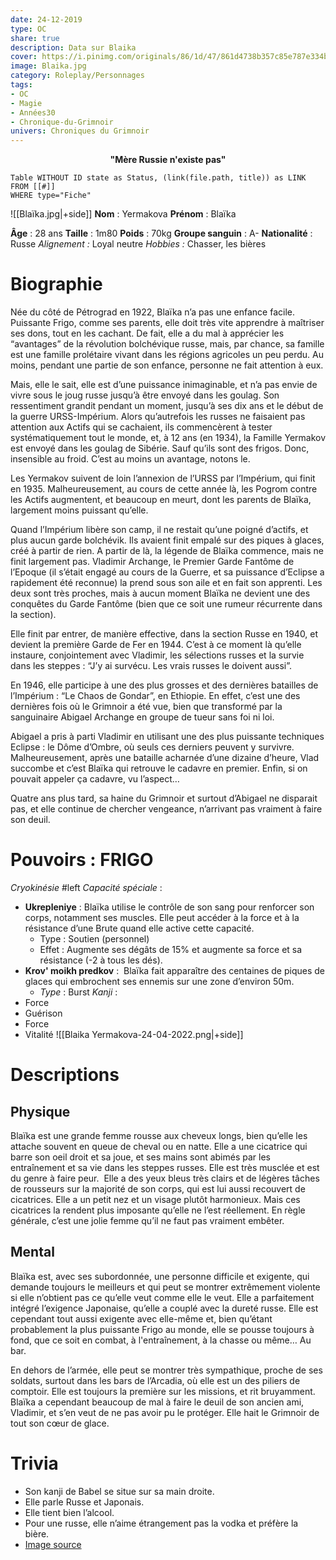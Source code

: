 ```yaml
---
date: 24-12-2019
type: OC
share: true
description: Data sur Blaika
cover: https://i.pinimg.com/originals/86/1d/47/861d4738b357c85e787e334bdc840002.jpg
image: Blaika.jpg
category: Roleplay/Personnages
tags:
- OC
- Magie
- Années30
- Chronique-du-Grimnoir
univers: Chroniques du Grimnoir
---
```

<b style="text-align:center;display:block;">"Mère Russie n'existe pas"</b>
```dataview
Table WITHOUT ID state as Status, (link(file.path, title)) as LINK 
FROM [[#]]
WHERE type="Fiche"
```
![[Blaïka.jpg|+side]]
**Nom** : Yermakova
**Prénom** : Blaïka

**Âge** : 28 ans
**Taille** : 1m80
**Poids** : 70kg
**Groupe sanguin** : A-
**Nationalité** : Russe
*Alignement :* Loyal neutre 
*Hobbies :* Chasser, les bières


# Biographie

Née du côté de Pétrograd en 1922, Blaïka n’a pas une enfance facile. Puissante Frigo, comme ses parents, elle doit très vite apprendre à maîtriser ses dons, tout en les cachant. De fait, elle a du mal à apprécier les “avantages” de la révolution bolchévique russe, mais, par chance, sa famille est une famille prolétaire vivant dans les régions agricoles un peu perdu. Au moins, pendant une partie de son enfance, personne ne fait attention à eux.

Mais, elle le sait, elle est d’une puissance inimaginable, et n’a pas envie de vivre sous le joug russe jusqu’à être envoyé dans les goulag. 
Son ressentiment grandit pendant un moment, jusqu’à ses dix ans et le début de la guerre URSS-Impérium. Alors qu’autrefois les russes ne faisaient pas attention aux Actifs qui se cachaient, ils commencèrent à tester systématiquement tout le monde, et, à 12 ans (en 1934), la Famille Yermakov est envoyé dans les goulag de Sibérie.
Sauf qu’ils sont des frigos.
Donc, insensible au froid.
C’est au moins un avantage, notons le. 

Les Yermakov suivent de loin l’annexion de l’URSS par l’Impérium, qui finit en 1935. Malheureusement, au cours de cette année là, les Pogrom contre les Actifs augmentent, et beaucoup en meurt, dont les parents de Blaïka, largement moins puissant qu’elle.

Quand l’Impérium libère son camp, il ne restait qu’une poigné d’actifs, et plus aucun garde bolchévik. Ils avaient finit empalé sur des piques à glaces, créé à partir de rien. 
A partir de là, la légende de Blaïka commence, mais ne finit largement pas. 
Vladimir Archange, le Premier Garde Fantôme de l’Epoque (il s’était engagé au cours de la Guerre, et sa puissance d’Eclipse a rapidement été reconnue) la prend sous son aile et en fait son apprenti. Les deux sont très proches, mais à aucun moment Blaïka ne devient une des conquêtes du Garde Fantôme (bien que ce soit une rumeur récurrente dans la section). 

Elle finit par entrer, de manière effective, dans la section Russe en 1940, et devient la première Garde de Fer en 1944. C’est à ce moment là qu’elle instaure, conjointement avec Vladimir, les sélections russes et la survie dans les steppes : “J’y ai survécu. Les vrais russes le doivent aussi”. 

En 1946, elle participe à une des plus grosses et des dernières batailles de l’Impérium : “Le Chaos de Gondar”, en Ethiopie. En effet, c’est une des dernières fois où le Grimnoir a été vue, bien que transformé par la sanguinaire Abigael Archange en groupe de tueur sans foi ni loi. 

Abigael a pris à parti Vladimir en utilisant une des plus puissante techniques Eclipse : le Dôme d’Ombre, où seuls ces derniers peuvent y survivre. Malheureusement, après une bataille acharnée d’une dizaine d’heure, Vlad succombe et c’est Blaïka qui retrouve le cadavre en premier. Enfin, si on pouvait appeler ça cadavre, vu l’aspect…

Quatre ans plus tard, sa haine du Grimnoir et surtout d’Abigael ne disparait pas, et elle continue de chercher vengeance, n’arrivant pas vraiment à faire son deuil. 

# Pouvoirs : FRIGO
*Cryokinésie* #left 
*Capacité spéciale* : 
- **Ukrepleniye** : Blaïka utilise le contrôle de son sang pour renforcer son corps, notamment ses muscles. Elle peut accéder à la force et à la résistance d’une Brute quand elle active cette capacité. 
	- Type : Soutien (personnel)
	- Effet : Augmente ses dégâts de 15% et augmente sa force et sa résistance (-2 à tous les dés).
- **Krov' moikh predkov** :  Blaïka fait apparaître des centaines de piques de glaces qui embrochent ses ennemis sur une zone d’environ 50m.
	- *Type* : Burst
*Kanji* : 
-   Force
-   Guérison
-   Force
-   Vitalité
![[Blaika Yermakova-24-04-2022.png|+side]]
# Descriptions
## Physique
Blaïka est une grande femme rousse aux cheveux longs, bien qu’elle les attache souvent en queue de cheval ou en natte. Elle a une cicatrice qui barre son oeil droit et sa joue, et ses mains sont abimés par les entraînement et sa vie dans les steppes russes. Elle est très musclée et est du genre à faire peur.  Elle a des yeux bleus très clairs et de légères tâches de rousseurs sur la majorité de son corps, qui est lui aussi recouvert de cicatrices. Elle a un petit nez et un visage plutôt harmonieux. Mais ces cicatrices la rendent plus imposante qu’elle ne l’est réellement. En règle générale, c’est une jolie femme qu’il ne faut pas vraiment embêter.

## Mental
Blaïka est, avec ses subordonnée, une personne difficile et exigente, qui demande toujours le meilleurs et qui peut se montrer extrêmement violente si elle n’obtient pas ce qu’elle veut comme elle le veut. Elle a parfaitement intégré l’exigence Japonaise, qu’elle a couplé avec la dureté russe. Elle est cependant tout aussi exigente avec elle-même et, bien qu’étant probablement la plus puissante Frigo au monde, elle se pousse toujours à fond, que ce soit en combat, à l'entraînement, à la chasse ou même… Au bar. 

En dehors de l’armée, elle peut se montrer très sympathique, proche de ses soldats, surtout dans les bars de l’Arcadia, où elle est un des piliers de comptoir. Elle est toujours la première sur les missions, et rit bruyamment. Blaïka a cependant beaucoup de mal à faire le deuil de son ancien ami, Vladimir, et s’en veut de ne pas avoir pu le protéger. Elle hait le Grimnoir de tout son cœur de glace.

# Trivia
-   Son kanji de Babel se situe sur sa main droite.
-   Elle parle Russe et Japonais.
-   Elle tient bien l’alcool.
-   Pour une russe, elle n’aime étrangement pas la vodka et préfère la bière. 
-   [Image source](http://fav.me/da32hn6)

